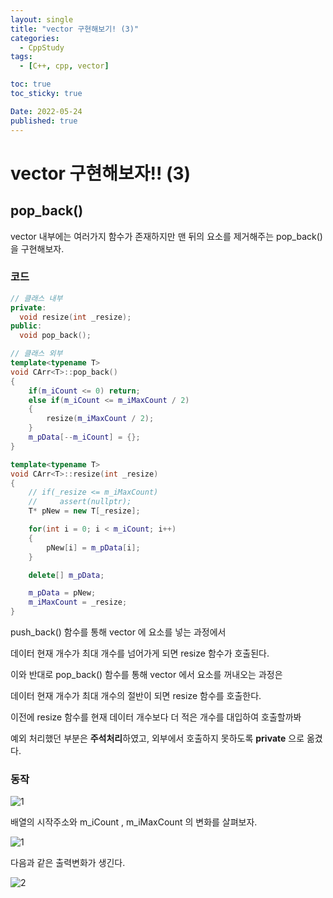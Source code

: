 ```yaml
---
layout: single
title: "vector 구현해보기! (3)"
categories:
  - CppStudy
tags:
  - [C++, cpp, vector]

toc: true
toc_sticky: true

Date: 2022-05-24
published: true
---
```


# vector 구현해보자!! (3)

## pop_back()

vector 내부에는 여러가지 함수가 존재하지만 맨 뒤의 요소를 제거해주는 pop_back() 을 구현해보자.

### 코드

```cpp
// 클래스 내부
private:
  void resize(int _resize);
public:
  void pop_back();

// 클래스 외부
template<typename T>
void CArr<T>::pop_back()
{
    if(m_iCount <= 0) return;
    else if(m_iCount <= m_iMaxCount / 2)
    {
        resize(m_iMaxCount / 2);
    }
    m_pData[--m_iCount] = {};
}

template<typename T>
void CArr<T>::resize(int _resize)
{
    // if(_resize <= m_iMaxCount)
    //     assert(nullptr);
    T* pNew = new T[_resize];

    for(int i = 0; i < m_iCount; i++)
    {
        pNew[i] = m_pData[i];
    }

    delete[] m_pData;

    m_pData = pNew;
    m_iMaxCount = _resize;
}
```

push_back() 함수를 통해 vector 에 요소를 넣는 과정에서

데이터 현재 개수가 최대 개수를 넘어가게 되면 resize 함수가 호출된다.

이와 반대로 pop_back() 함수를 통해 vector 에서 요소를 꺼내오는 과정은

데이터 현재 개수가 최대 개수의 절반이 되면 resize 함수를 호출한다.

이전에 resize 함수를 현재 데이터 개수보다 더 적은 개수를 대입하여 호출할까봐

예외 처리했던 부분은 **주석처리**하였고, 외부에서 호출하지 못하도록 **private** 으로 옮겼다.

### 동작

![1](https://user-images.githubusercontent.com/87271529/169854971-51ada8f9-0b0a-4612-a22c-2bd8103a4a11.png)

배열의 시작주소와 m_iCount , m_iMaxCount 의 변화를 살펴보자.

![1](https://user-images.githubusercontent.com/87271529/169855183-9bc799c6-ed99-485d-ba09-ca2cd27a5cf3.gif)

다음과 같은 출력변화가 생긴다.

![2](https://user-images.githubusercontent.com/87271529/169855297-b43cb826-aba9-4327-9c78-c16f750fc470.png)
